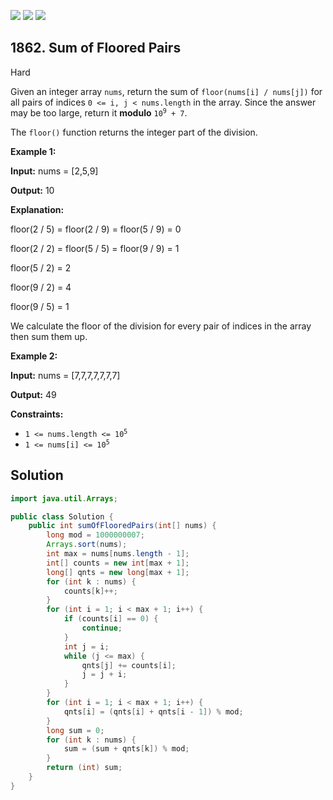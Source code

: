 [![](https://img.shields.io/github/stars/javadev/LeetCode-in-Java?label=Stars&style=flat-square)](https://github.com/javadev/LeetCode-in-Java)
[![](https://img.shields.io/github/forks/javadev/LeetCode-in-Java?label=Fork%20me%20on%20GitHub%20&style=flat-square)](https://github.com/javadev/LeetCode-in-Java/fork)
[![](https://img.shields.io/badge/-LeetCode%20in%20Kotlin-blue?style=flat-square)](https://github.com/javadev/LeetCode-in-Kotlin)

## 1862\. Sum of Floored Pairs

Hard

Given an integer array `nums`, return the sum of `floor(nums[i] / nums[j])` for all pairs of indices `0 <= i, j < nums.length` in the array. Since the answer may be too large, return it **modulo** <code>10<sup>9</sup> + 7</code>.

The `floor()` function returns the integer part of the division.

**Example 1:**

**Input:** nums = [2,5,9]

**Output:** 10

**Explanation:** 

floor(2 / 5) = floor(2 / 9) = floor(5 / 9) = 0 

floor(2 / 2) = floor(5 / 5) = floor(9 / 9) = 1 

floor(5 / 2) = 2 

floor(9 / 2) = 4 

floor(9 / 5) = 1 

We calculate the floor of the division for every pair of indices in the array then sum them up.

**Example 2:**

**Input:** nums = [7,7,7,7,7,7,7]

**Output:** 49

**Constraints:**

*   <code>1 <= nums.length <= 10<sup>5</sup></code>
*   <code>1 <= nums[i] <= 10<sup>5</sup></code>

## Solution

```java
import java.util.Arrays;

public class Solution {
    public int sumOfFlooredPairs(int[] nums) {
        long mod = 1000000007;
        Arrays.sort(nums);
        int max = nums[nums.length - 1];
        int[] counts = new int[max + 1];
        long[] qnts = new long[max + 1];
        for (int k : nums) {
            counts[k]++;
        }
        for (int i = 1; i < max + 1; i++) {
            if (counts[i] == 0) {
                continue;
            }
            int j = i;
            while (j <= max) {
                qnts[j] += counts[i];
                j = j + i;
            }
        }
        for (int i = 1; i < max + 1; i++) {
            qnts[i] = (qnts[i] + qnts[i - 1]) % mod;
        }
        long sum = 0;
        for (int k : nums) {
            sum = (sum + qnts[k]) % mod;
        }
        return (int) sum;
    }
}
```